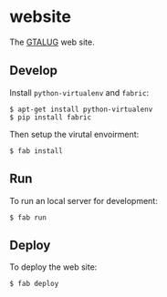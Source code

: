 website
=======

The [GTALUG](http://gtalug.org/ "Greater Toronto Area Linux User Group") web site.

## Develop

Install `python-virtualenv` and `fabric`:

	$ apt-get install python-virtualenv
	$ pip install fabric

Then setup the virutal envoirment:

	$ fab install

## Run

To run an local server for development:

	$ fab run

## Deploy

To deploy the web site:

	$ fab deploy


